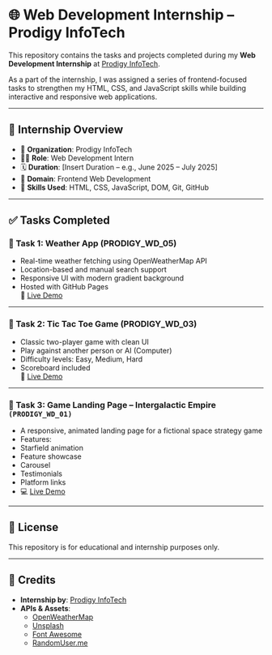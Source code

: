 # 🌐 Web Development Internship – Prodigy InfoTech

This repository contains the tasks and projects completed during my **Web Development Internship** at [Prodigy InfoTech](https://prodigyinfotech.dev/).

As a part of the internship, I was assigned a series of frontend-focused tasks to strengthen my HTML, CSS, and JavaScript skills while building interactive and responsive web applications.

---

## 🚀 Internship Overview

- 🏢 **Organization**: Prodigy InfoTech  
- 👨‍💻 **Role**: Web Development Intern  
- 🗓️ **Duration**: [Insert Duration – e.g., June 2025 – July 2025]  
- 📁 **Domain**: Frontend Web Development  
- 🧠 **Skills Used**: HTML, CSS, JavaScript, DOM, Git, GitHub

---

## ✅ Tasks Completed

### 🔹 Task 1: Weather App (PRODIGY_WD_05)
- Real-time weather fetching using OpenWeatherMap API
- Location-based and manual search support
- Responsive UI with modern gradient background
- Hosted with GitHub Pages  
🔗 [Live Demo](https://shlok-solanki.github.io/PRODIGY_WD/PRODIGY_WD_05/)

---

### 🔹 Task 2: Tic Tac Toe Game (PRODIGY_WD_03)
- Classic two-player game with clean UI
- Play against another person or AI (Computer)
- Difficulty levels: Easy, Medium, Hard
- Scoreboard included  
🔗 [Live Demo](https://shlok-solanki.github.io/PRODIGY_WD/PRODIGY_WD_03/)

---

### 🔹 Task 3: Game Landing Page – Intergalactic Empire `(PRODIGY_WD_01)`
- A responsive, animated landing page for a fictional space strategy game  
- Features:
-  Starfield animation
-  Feature showcase
-  Carousel
-  Testimonials
-  Platform links  
- 💻 [Live Demo](https://shlok-solanki.github.io/PRODIGY_WD/PRODIGY_WD_01/)  


---

## 📄 License

This repository is for educational and internship purposes only.

---

## 🙌 Credits

- **Internship by**: [Prodigy InfoTech](https://prodigyinfotech.dev/)  
- **APIs & Assets**:  
  - [OpenWeatherMap](https://openweathermap.org/)  
  - [Unsplash](https://unsplash.com/)  
  - [Font Awesome](https://fontawesome.com/)  
  - [RandomUser.me](https://randomuser.me/)
